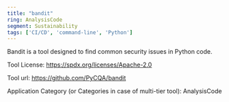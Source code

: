 ```yaml
---
title: "bandit"
ring: AnalysisCode
segment: Sustainability
tags: ['CI/CD', 'command-line', 'Python']
---
```

Bandit is a tool designed to find common security issues in Python code.

Tool License: https://spdx.org/licenses/Apache-2.0

Tool url: https://github.com/PyCQA/bandit

Application Category (or Categories in case of multi-tier tool): AnalysisCode

